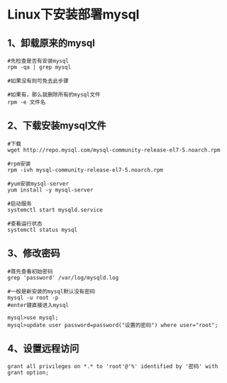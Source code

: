 # Linux下安装部署mysql

## 	1、卸载原来的mysql

```shell
#先检查是否有安装mysql
rpm -qa | grep mysql

#如果没有则可免去此步骤

#如果有，那么就删除所有的mysql文件
rpm -e 文件名
```

## 	2、下载安装mysql文件

```shell
#下载
wget http://repo.mysql.com/mysql-community-release-el7-5.noarch.rpm

#rpm安装
rpm -ivh mysql-community-release-el7-5.noarch.rpm

#yum安装mysql-server
yum install -y mysql-server

#启动服务
systemctl start mysqld.service

#查看运行状态
systemctl status mysql
```

## 	3、修改密码

```shell
#首先查看初始密码
grep 'password' /var/log/mysqld.log

#一般是新安装的mysql默认没有密码
mysql -u root -p
#enter键直接进入mysql

mysql>use mysql;
mysql>update user password=password("设置的密码") where user="root";
```

## 	4、设置远程访问

```shell
grant all privileges on *.* to 'root'@'%' identified by '密码' with grant option;
```

